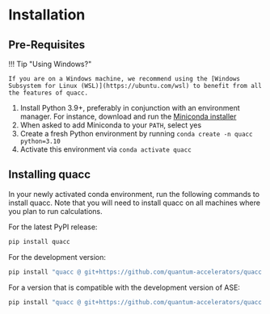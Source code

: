 # Installation

## Pre-Requisites

!!! Tip "Using Windows?"

    If you are on a Windows machine, we recommend using the [Windows Subsystem for Linux (WSL)](https://ubuntu.com/wsl) to benefit from all the features of quacc.

1. Install Python 3.9+, preferably in conjunction with an environment manager. For instance, download and run the [Miniconda installer](https://docs.conda.io/en/latest/miniconda.html)
2. When asked to add Miniconda to your `PATH`, select yes
3. Create a fresh Python environment by running `conda create -n quacc python=3.10`
4. Activate this environment via `conda activate quacc`

## Installing quacc

In your newly activated conda environment, run the following commands to install quacc. Note that you will need to install quacc on all machines where you plan to run calculations.

For the latest PyPI release:

```bash
pip install quacc
```

For the development version:

```bash
pip install "quacc @ git+https://github.com/quantum-accelerators/quacc.git"
```

For a version that is compatible with the development version of ASE:

```bash
pip install "quacc @ git+https://github.com/quantum-accelerators/quacc.git@asedev"
```
